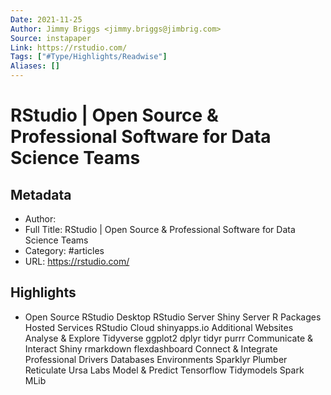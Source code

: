 ```yaml
---
Date: 2021-11-25
Author: Jimmy Briggs <jimmy.briggs@jimbrig.com>
Source: instapaper
Link: https://rstudio.com/
Tags: ["#Type/Highlights/Readwise"]
Aliases: []
---
```

# RStudio | Open Source & Professional Software for Data Science Teams

## Metadata
- Author: 
- Full Title: RStudio | Open Source & Professional Software for Data Science Teams
- Category: #articles
- URL: https://rstudio.com/

## Highlights
- Open Source
  RStudio Desktop
  RStudio Server
  Shiny Server
  R Packages
  Hosted Services
  RStudio Cloud
  shinyapps.io
  Additional Websites
  Analyse & Explore
  Tidyverse
  ggplot2
  dplyr
  tidyr
  purrr
  Communicate & Interact
  Shiny
  rmarkdown
  flexdashboard
  Connect & Integrate
  Professional Drivers
  Databases
  Environments
  Sparklyr
  Plumber
  Reticulate
  Ursa Labs
  Model & Predict
  Tensorflow
  Tidymodels
  Spark MLib
